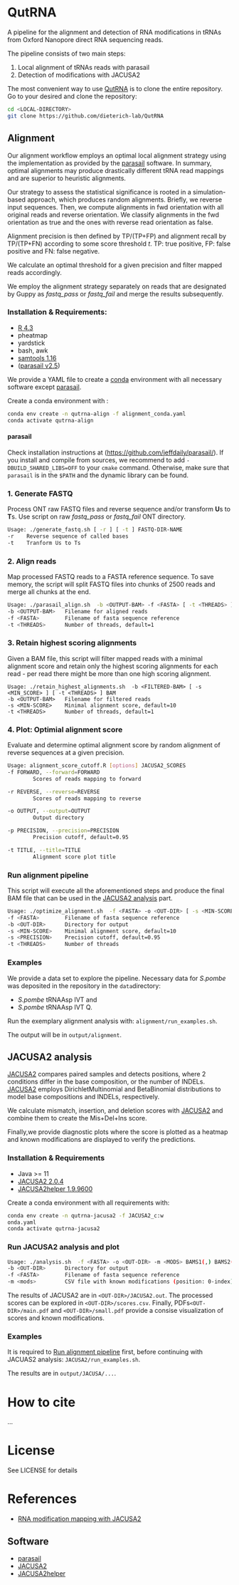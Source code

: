 # QutRNA

A pipeline for the alignment and detection of RNA modifications in tRNAs from Oxford Nanopore direct RNA sequencing reads.

The pipeline consists of two main steps:

1. Local alignment of tRNAs reads with parasail 
2. Detection of modifications with JACUSA2

The most convenient way to use [QutRNA](https://github.com/dieterich-lab/QutRNA) 
is to clone the entire repository.
Go to your desired <LOCAL-DIRECTORY> and clone the repository:
```bash
cd <LOCAL-DIRECTORY>
git clone https://github.com/dieterich-lab/QutRNA
```

## Alignment

Our alignment workflow employs an optimal local alignment strategy using the implementation as provided by the [parasail](https://github.com/jeffdaily/parasail/) software.
In summary, optimal alignments may produce drastically different tRNA read mappings and are superior to heuristic alignments.

Our strategy to assess the statistical significance is rooted in a simulation-based approach, which produces random alignments.
Briefly, we reverse input sequences.
Then, we compute alignments in fwd orientation with all original reads and reverse orientation. We classify alignments in the fwd orientation as true and the ones with reverse read orientation as false.

Alignment precision is then defined by TP/(TP+FP) and alignment recall by TP/(TP+FN) according to some score threshold *t*. TP: true positive, FP: false positive and FN: false negative.

We calculate an optimal threshold for a given precision and filter mapped reads accordingly.

We employ the alignment strategy separately on reads that are designated by Guppy as *fastq_pass* or *fastq_fail* and merge the results subsequently.

### Installation & Requirements:

* [R 4.3](https://www.r-project.org/)
* pheatmap
* yardstick
* bash, awk
* [samtools 1.16](https://www.htslib.org/)
* ([parasail v2.5](https://github.com/jeffdaily/parasail/archive/refs/tags/v2.5.tar.gz))

We provide a YAML file to create a [conda](https://docs.conda.io/en/latest/) environment with all necessary software except [parasail](https://github.com/jeffdaily/parasail/).

Create a conda environment with :
```bash
conda env create -n qutrna-align -f alignment_conda.yaml
conda activate qutrna-align
```

#### parasail

Check installation instructions at (https://github.com/jeffdaily/parasail/). 
If you install and compile from sources,
we recommend to add `-DBUILD_SHARED_LIBS=OFF` to your `cmake` command.
Otherwise, make sure that `parasail` is in the `$PATH` and the dynamic library can be found.


### 1. Generate FASTQ

Process ONT raw FASTQ files and reverse sequence and/or transform **U**s to **T**s. Use script on raw *fastq_pass* or *fastq_fail* ONT directory.

```bash
Usage: ./generate_fastq.sh [ -r ] [ -t ] FASTQ-DIR-NAME
-r    Reverse sequence of called bases
-t    Tranform Us to Ts
```

### 2. Align reads

Map processed FASTQ reads to a FASTA reference sequence.
To save memory, the script will split FASTQ files into chunks of 2500 reads and merge all chunks at the end.

```bash
Usage: ./parasail_align.sh  -b <OUTPUT-BAM> -f <FASTA> [ -t <THREADS> ] FASTQ
-b <OUTPUT-BAM>   Filename for aligned reads
-f <FASTA>        Filename of fasta sequence reference
-t <THREADS>      Number of threads, default=1
```

### 3. Retain highest scoring alignments

Given a BAM file, this script will filter mapped reads with a minimal alignment score and 
retain only the highest scoring alignments for each read - per read there might be more than one high scoring alignment.

```
Usage: ./retain_highest_alignments.sh  -b <FILTERED-BAM> [ -s <MIN_SCORE> ] [ -t <THREADS> ] BAM
-b <OUTPUT-BAM>   Filename for filtered reads
-s <MIN-SCORE>    Minimal alignment score, default=10
-t <THREADS>      Number of threads, default=1
```

### 4. Plot: Optimial alignment score

Evaluate and determine optimal alignment score by random alignment of reverse sequences at a given precision.

```bash
Usage: alignment_score_cutoff.R [options] JACUSA2_SCORES
-f FORWARD, --forward=FORWARD
        Scores of reads mapping to forward

-r REVERSE, --reverse=REVERSE
        Scores of reads mapping to reverse

-o OUTPUT, --output=OUTPUT
        Output directory

-p PRECISION, --precision=PRECISION
        Precision cutoff, default=0.95

-t TITLE, --title=TITLE
        Alignment score plot title
```

### Run alignment pipeline

This script will execute all the aforementioned steps and produce the final BAM file that can be used in the [JACUSA2 analysis](#markdown-header-jacusa2-analysis) part.

```bash
Usage: ./optimize_alignment.sh  -f <FASTA> -o <OUT-DIR> [ -s <MIN-SCORE> ] [ -p <PRECISION ] [ -t <THREADS> ] IN_DIR
-f <FASTA>        Filename of fasta sequence reference
-b <OUT-DIR>      Directory for output
-s <MIN-SCORE>    Minimal alignment score, default=10
-s <PRECISION>    Precision cutoff, default=0.95
-t <THREADS>      Number of threads
```

### Examples

We provide a data set to explore the pipeline. Necessary data for *S.pombe* was deposited in the repository in the `data`directory:

* *S.pombe* tRNAAsp IVT and
* *S.pombe* tRNAAsp IVT Q.

Run the exemplary alignment analysis with: `alignment/run_examples.sh`.

The output will be in `output/alignment`.

## JACUSA2 analysis

[JACUSA2](https://github.com/dieterich-lab/JACUSA2) compares paired samples and detects positions, where 2 conditions differ in the base composition, or the number of INDELs.
[JACUSA2](https://github.com/dieterich-lab/JACUSA2) employs DirichletMultinomial and BetaBinomial distributions to model base compositions and INDELs, respectively. 

We calculate mismatch, insertion, and deletion scores with [JACUSA2](https://github.com/dieterich-lab/JACUSA2) and combine them to create the Mis+Del+Ins score.

Finally,we provide diagnostic plots where the score is plotted as a heatmap and known modifications are displayed to verify the predictions.

### Installation & Requirements

* Java >= 11
* [JACUSA2 2.0.4](https://github.com/dieterich-lab/JACUSA2)
* [JACUSA2helper 1.9.9600](https://github.com/dieterich-lab/JACUSA2helper)

Create a conda environment with all requirements with:
```bash
conda env create -n qutrna-jacusa2 -f JACUSA2_c:w
onda.yaml
conda activate qutrna-jacusa2
```

### Run JACUSA2 analysis and plot

```bash
Usage: ./analysis.sh  -f <FASTA> -o <OUT-DIR> -m <MODS> BAMS1(,) BAMS2(,)
-b <OUT-DIR>      Directory for output
-f <FASTA>        Filename of fasta sequence reference
-m <mods>         CSV file with known modifications (position: 0-index)
```
The results of JACUSA2 are in `<OUT-DIR>/JACUSA2.out`.
The processed scores can be explored in `<OUT-DIR>/scores.csv`.
Finally, PDFs`<OUT-DIR>/main.pdf` and `<OUT-DIR>/small.pdf` provide a consise visualization of scores and known modifications.

### Examples

It is required to [Run alignment pipeline](#markdown-header-run-alignment-pipeline) first, before continuing with JACUAS2 analysis: `JACUSA2/run_examples.sh`.

The results are in `output/JACUSA/...`.

# How to cite

...

# License

See LICENSE for details

# References

* [RNA modification mapping with JACUSA2](https://genomebiology.biomedcentral.com/articles/10.1186/s13059-022-02676-0)

## Software
* [parasail](https://github.com/jeffdaily/parasail/)
* [JACUSA2](https://github.com/dieterich-lab/JACUSA2)
* [JACUSA2helper](https://github.com/dieterich-lab/JACUSA2helper)
